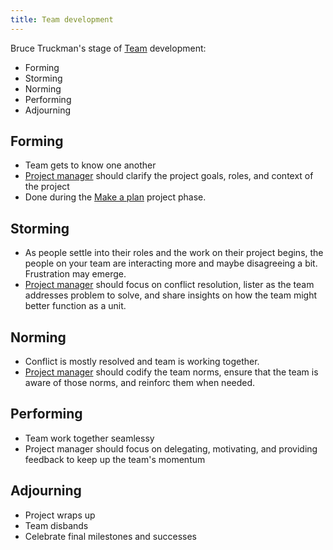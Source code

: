```yaml
---
title: Team development
---
```

Bruce Truckman's stage of [Team](foundations-of-project-management/actors/team.md) development:
- Forming
- Storming
- Norming
- Performing
- Adjourning

## Forming
- Team gets to know one another
- [Project manager](foundations-of-project-management/actors/project-manager/project-manager.md) should clarify the project goals, roles, and context of the project
- Done during the [Make a plan](foundations-of-project-management/project/life-cycle/make-a-plan.md) project phase. 
## Storming
- As people settle into their roles and the work on their project begins, the people on your team are interacting more and maybe disagreeing a bit. Frustration may emerge.
- [Project manager](foundations-of-project-management/actors/project-manager/project-manager.md) should focus on conflict resolution, lister as the team addresses problem to solve, and share insights on how the team might better function as a unit.
## Norming
- Conflict is mostly resolved and team is working together.
- [Project manager](foundations-of-project-management/actors/project-manager/project-manager.md) should codify the team norms, ensure that the team is aware of those norms, and reinforc them when needed. 
## Performing
- Team work together seamlessy
- Project manager should focus on delegating, motivating, and providing feedback to keep up the team's momentum
## Adjourning
- Project wraps up
- Team disbands
- Celebrate final milestones and successes
